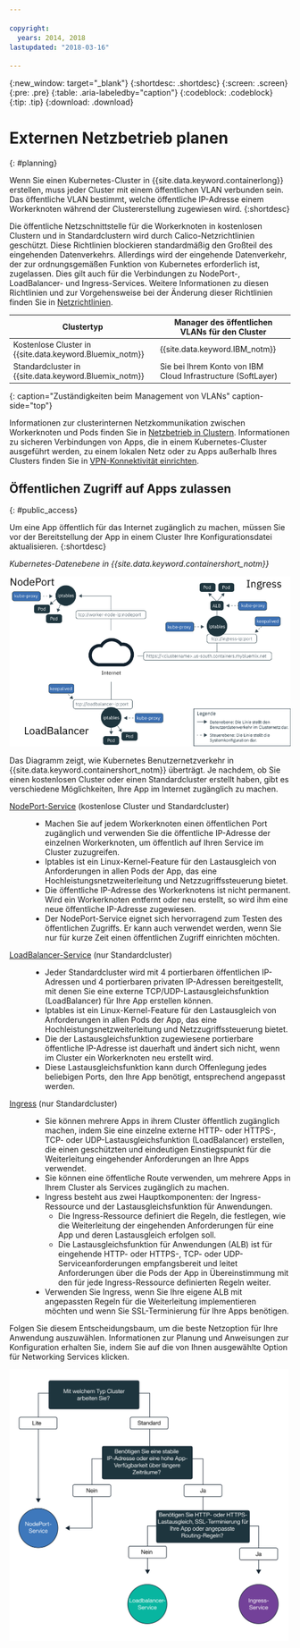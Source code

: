 ```yaml
---

copyright:
  years: 2014, 2018
lastupdated: "2018-03-16"

---
```


{:new_window: target="_blank"}
{:shortdesc: .shortdesc}
{:screen: .screen}
{:pre: .pre}
{:table: .aria-labeledby="caption"}
{:codeblock: .codeblock}
{:tip: .tip}
{:download: .download}


# Externen Netzbetrieb planen
{: #planning}

Wenn Sie einen Kubernetes-Cluster in {{site.data.keyword.containerlong}} erstellen, muss jeder Cluster mit einem öffentlichen VLAN verbunden sein. Das öffentliche VLAN bestimmt, welche öffentliche IP-Adresse einem Workerknoten während der Clustererstellung zugewiesen wird.
{:shortdesc}

Die öffentliche Netzschnittstelle für die Workerknoten in kostenlosen Clustern und in Standardclustern wird durch Calico-Netzrichtlinien geschützt. Diese Richtlinien blockieren standardmäßig den Großteil des eingehenden Datenverkehrs. Allerdings wird der eingehende Datenverkehr, der zur ordnungsgemäßen Funktion von Kubernetes erforderlich ist, zugelassen. Dies gilt auch für die Verbindungen zu NodePort-, LoadBalancer- und Ingress-Services. Weitere Informationen zu diesen Richtlinien und zur Vorgehensweise bei der Änderung dieser Richtlinien finden Sie in [Netzrichtlinien](cs_network_policy.html#network_policies).

|Clustertyp|Manager des öffentlichen VLANs für den Cluster|
|------------|------------------------------------------|
|Kostenlose Cluster in {{site.data.keyword.Bluemix_notm}}|{{site.data.keyword.IBM_notm}}|
|Standardcluster in {{site.data.keyword.Bluemix_notm}}|Sie bei Ihrem Konto von IBM Cloud Infrastructure (SoftLayer)|
{: caption="Zuständigkeiten beim Management von VLANs" caption-side="top"}

Informationen zur clusterinternen Netzkommunikation zwischen Workerknoten und Pods finden Sie in [Netzbetrieb in Clustern](cs_secure.html#in_cluster_network). Informationen zu sicheren Verbindungen von Apps, die in einem Kubernetes-Cluster ausgeführt werden, zu einem lokalen Netz oder zu Apps außerhalb Ihres Clusters finden Sie in [VPN-Konnektivität einrichten](cs_vpn.html).

## Öffentlichen Zugriff auf Apps zulassen
{: #public_access}

Um eine App öffentlich für das Internet zugänglich zu machen, müssen Sie vor der Bereitstellung der App in einem Cluster Ihre Konfigurationsdatei aktualisieren.
{:shortdesc}

*Kubernetes-Datenebene in {{site.data.keyword.containershort_notm}}*

![{{site.data.keyword.containerlong_notm}} Kubernetes-Architektur](images/networking.png)

Das Diagramm zeigt, wie Kubernetes Benutzernetzverkehr in {{site.data.keyword.containershort_notm}} überträgt. Je nachdem, ob Sie einen kostenlosen Cluster oder einen Standardcluster erstellt haben, gibt es verschiedene Möglichkeiten, Ihre App im Internet zugänglich zu machen.

<dl>
<dt><a href="cs_nodeport.html#planning" target="_blank">NodePort-Service</a> (kostenlose Cluster und Standardcluster)</dt>
<dd>
 <ul>
  <li>Machen Sie auf jedem Workerknoten einen öffentlichen Port zugänglich und verwenden Sie die öffentliche IP-Adresse der einzelnen Workerknoten, um öffentlich auf Ihren Service im Cluster zuzugreifen.</li>
  <li>Iptables ist ein Linux-Kernel-Feature für den Lastausgleich von Anforderungen in allen Pods der App, das eine Hochleistungsnetzweiterleitung und Netzzugriffssteuerung bietet.</li>
  <li>Die öffentliche IP-Adresse des Workerknotens ist nicht permanent. Wird ein Workerknoten entfernt oder neu erstellt, so wird ihm eine neue öffentliche IP-Adresse zugewiesen.</li>
  <li>Der NodePort-Service eignet sich hervorragend zum Testen des öffentlichen Zugriffs. Er kann auch verwendet werden, wenn Sie nur für kurze Zeit einen öffentlichen Zugriff einrichten möchten.</li>
 </ul>
</dd>
<dt><a href="cs_loadbalancer.html#planning" target="_blank">LoadBalancer-Service</a> (nur Standardcluster)</dt>
<dd>
 <ul>
  <li>Jeder Standardcluster wird mit 4 portierbaren öffentlichen IP-Adressen und 4 portierbaren privaten IP-Adressen bereitgestellt, mit denen Sie eine externe TCP/UDP-Lastausgleichsfunktion (LoadBalancer) für Ihre App erstellen können.</li>
  <li>Iptables ist ein Linux-Kernel-Feature für den Lastausgleich von Anforderungen in allen Pods der App, das eine Hochleistungsnetzweiterleitung und Netzzugriffssteuerung bietet.</li>
  <li>Die der Lastausgleichsfunktion zugewiesene portierbare öffentliche IP-Adresse ist dauerhaft und ändert sich nicht, wenn im Cluster ein Workerknoten neu erstellt wird.</li>
  <li>Diese Lastausgleichsfunktion kann durch Offenlegung jedes beliebigen Ports, den Ihre App benötigt, entsprechend angepasst werden.</li></ul>
</dd>
<dt><a href="cs_ingress.html#planning" target="_blank">Ingress</a> (nur Standardcluster)</dt>
<dd>
 <ul>
  <li>Sie können mehrere Apps in ihrem Cluster öffentlich zugänglich machen, indem Sie eine einzelne externe HTTP- oder HTTPS-, TCP- oder UDP-Lastausgleichsfunktion (LoadBalancer) erstellen, die einen geschützten und eindeutigen Einstiegspunkt für die Weiterleitung eingehender Anforderungen an Ihre Apps verwendet.</li>
  <li>Sie können eine öffentliche Route verwenden, um mehrere Apps in Ihrem Cluster als Services zugänglich zu machen.</li>
  <li>Ingress besteht aus zwei Hauptkomponenten: der Ingress-Ressource und der Lastausgleichsfunktion für Anwendungen.
   <ul>
    <li>Die Ingress-Ressource definiert die Regeln, die festlegen, wie die Weiterleitung der eingehenden Anforderungen für eine App und deren Lastausgleich erfolgen soll.</li>
    <li>Die Lastausgleichsfunktion für Anwendungen (ALB) ist für eingehende HTTP- oder HTTPS-, TCP- oder UDP-Serviceanforderungen  empfangsbereit und leitet Anforderungen über die Pods der App in Übereinstimmung mit den für jede Ingress-Ressource definierten Regeln weiter. </li>
   </ul>
  <li>Verwenden Sie Ingress, wenn Sie Ihre eigene ALB mit angepassten Regeln für die Weiterleitung implementieren möchten und wenn Sie SSL-Terminierung für Ihre Apps benötigen.

</li>
 </ul>
</dd></dl>

Folgen Sie diesem Entscheidungsbaum, um die beste Netzoption für Ihre Anwendung auszuwählen. Informationen zur Planung und Anweisungen zur Konfiguration erhalten Sie, indem Sie auf die von Ihnen ausgewählte Option für Networking Services klicken. 

<img usemap="#networking_map" border="0" class="image" src="images/networkingdt.png" width="500px" alt="In dieser Grafik werden Sie durch einzelnen Schritte zur Auswahl der besten Netzoption für Ihre Anwendung geführt. Wird diese Grafik hier nicht angezeigt, können Sie die erforderlichen Informationen an anderer Stelle in der Dokumentation finden." style="width:500px;" />
<map name="networking_map" id="networking_map">
<area href="/docs/containers/cs_nodeport.html#planning" alt="NodePort-Service" shape="circle" coords="52, 283, 45"/>
<area href="/docs/containers/cs_loadbalancer.html#planning" alt="LoadBalancer-Service" shape="circle" coords="247, 419, 44"/>
<area href="/docs/containers/cs_ingress.html#planning" alt="Ingress-Service" shape="circle" coords="445, 420, 45"/>
</map>
